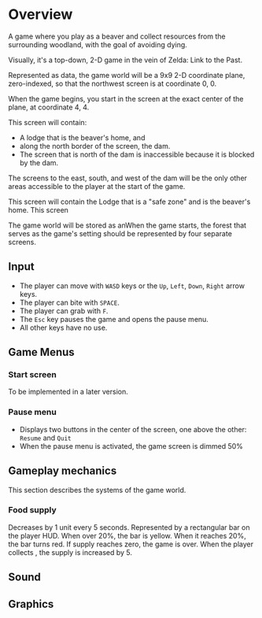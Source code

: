 # Overview
A game where you play as a beaver and collect resources from the surrounding woodland, with the goal of avoiding dying.

Visually, it's a top-down, 2-D game in the vein of Zelda: Link to the Past.

Represented as data, the game world will be a 9x9 2-D coordinate plane, zero-indexed, so that the northwest screen is at coordinate 0, 0.

When the game begins, you start in the screen at the exact center of the plane, at coordinate 4, 4.

This screen will contain:
- A lodge that is the beaver's home, and
- along the north border of the screen, the dam.
- The screen that is north of the dam is inaccessible because it is blocked by the dam.

The screens to the east, south, and west of the dam will be the only other areas accessible to the player at the start of the game.

This screen will contain the Lodge that is a "safe zone" and is the beaver's home. This screen

The game world will be stored as anWhen the game starts, the forest that serves as the game's setting should be represented by four separate screens.

## Input
- The player can move with `WASD` keys or the `Up`, `Left`, `Down`, `Right` arrow keys.
- The player can bite with `SPACE`.
- The player can grab with `F`.
- The `Esc` key pauses the game and opens the pause menu.
- All other keys have no use.

## Game Menus

### Start screen
To be implemented in a later version.

### Pause menu
- Displays two buttons in the center of the screen, one above the other: `Resume` and `Quit`
- When the pause menu is activated, the game screen is dimmed 50%

## Gameplay mechanics
This section describes the systems of the game world.

### Food supply
Decreases by 1 unit every 5 seconds.
Represented by a rectangular bar on the player HUD.
When over 20%, the bar is yellow.
When it reaches 20%, the bar turns red.
If supply reaches zero, the game is over.
When the player collects <food-item>, the supply is increased by 5.

###

## Sound

## Graphics
